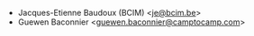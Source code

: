 - Jacques-Etienne Baudoux (BCIM) \<<je@bcim.be>\>
- Guewen Baconnier \<<guewen.baconnier@camptocamp.com>\>
